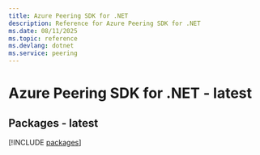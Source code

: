 ```yaml
---
title: Azure Peering SDK for .NET
description: Reference for Azure Peering SDK for .NET
ms.date: 08/11/2025
ms.topic: reference
ms.devlang: dotnet
ms.service: peering
---
```

# Azure Peering SDK for .NET - latest
## Packages - latest
[!INCLUDE [packages](peering-index.md)]